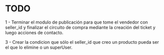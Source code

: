 # TODO

1 - Terminar el modulo de publicación para que tome el vendedor con seller_id y finalizar el circuito de compra mediante la creación del ticket y luego acciones de contacto. 

3 - Crear la condicion que sólo el seller_id que creo un producto pueda ser el que lo elimine o un superUser. 

